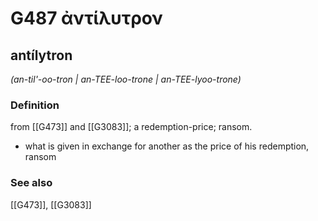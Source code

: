 # G487 ἀντίλυτρον

## antílytron

_(an-til'-oo-tron | an-TEE-loo-trone | an-TEE-lyoo-trone)_

### Definition

from [[G473]] and [[G3083]]; a redemption-price; ransom.

- what is given in exchange for another as the price of his redemption, ransom

### See also

[[G473]], [[G3083]]

